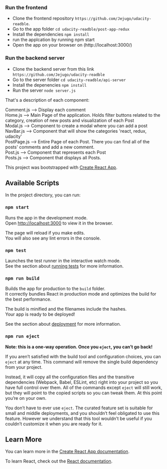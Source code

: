 ### Run the frontend

* Clone the frontend repository  `https://github.com/Jejugo/udacity-readble`.
* Go to the app folder  `cd udacity-readble/post-app-redux`
* Install the dependencies `npm install`
* run the applcation by running npm start
* Open the app on your browser on (http://localhost:3000/)

### Run the backend server

* Clone the backend server from this link `https://github.com/Jejugo/udacity-readble`
* Go to the server folder `cd udacity-readble/api-server`
* Install the depenencies `npm install`
* Run the server `node server.js`

That's a description of each component:

Comment.js --> Display each comment <br/>
Home.js --> Main Page of the application. Holds filter buttons related to the category, creation of new posts and visualization of each Post<br/>
Modal.js --> Component to create a modal where you can add a post<br/>
NavBar.js --> Component that will show the categories 'react, redux, udacity'<br/>
PostPage.js --> Entire Page of each Post. There you can find all of the posts' comments and add a new comment.<br/>
Post.js --> Component that represents each Post<br/>
Posts.js --> Component that displays all Posts.<br/>



This project was bootstrapped with [Create React App](https://github.com/facebook/create-react-app).

## Available Scripts

In the project directory, you can run:

### `npm start`

Runs the app in the development mode.<br>
Open [http://localhost:3000](http://localhost:3000) to view it in the browser.

The page will reload if you make edits.<br>
You will also see any lint errors in the console.

### `npm test`

Launches the test runner in the interactive watch mode.<br>
See the section about [running tests](https://facebook.github.io/create-react-app/docs/running-tests) for more information.

### `npm run build`

Builds the app for production to the `build` folder.<br>
It correctly bundles React in production mode and optimizes the build for the best performance.

The build is minified and the filenames include the hashes.<br>
Your app is ready to be deployed!

See the section about [deployment](https://facebook.github.io/create-react-app/docs/deployment) for more information.

### `npm run eject`

**Note: this is a one-way operation. Once you `eject`, you can’t go back!**

If you aren’t satisfied with the build tool and configuration choices, you can `eject` at any time. This command will remove the single build dependency from your project.

Instead, it will copy all the configuration files and the transitive dependencies (Webpack, Babel, ESLint, etc) right into your project so you have full control over them. All of the commands except `eject` will still work, but they will point to the copied scripts so you can tweak them. At this point you’re on your own.

You don’t have to ever use `eject`. The curated feature set is suitable for small and middle deployments, and you shouldn’t feel obligated to use this feature. However we understand that this tool wouldn’t be useful if you couldn’t customize it when you are ready for it.

## Learn More

You can learn more in the [Create React App documentation](https://facebook.github.io/create-react-app/docs/getting-started).

To learn React, check out the [React documentation](https://reactjs.org/).
